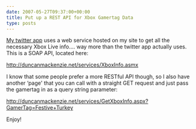```yaml
---
date: 2007-05-27T09:37:00+00:00
title: Put up a REST API for Xbox Gamertag Data
type: posts
---
```

[My twitter app](http://www.duncanmackenzie.net/blog/connect-your-xbox-360-gamertag-to-twitter/) uses a web service hosted on my site to get all the necessary Xbox Live info.... way more than the twitter app actually uses. This is a SOAP API, located here:

<http://duncanmackenzie.net/services/XboxInfo.asmx>



I know that some people prefer a more RESTful API though, so I also have another &#8216;page' that you can call with a straight GET request and just pass the gamertag in as a query string parameter:

<http://duncanmackenzie.net/services/GetXboxInfo.aspx?GamerTag=Festive+Turkey>



Enjoy!
